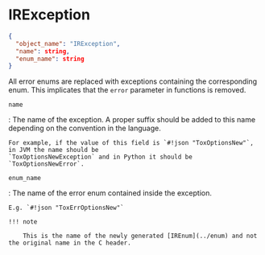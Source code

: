 # IRException

```json
{
  "object_name": "IRException",
  "name": string,
  "enum_name": string
}
```

All error enums are replaced with exceptions containing the corresponding enum.
This implicates that the `error` parameter in functions is removed.

`name`

:   The name of the exception. A proper suffix should be added to this name depending on the convention
    in the language.

    For example, if the value of this field is `#!json "ToxOptionsNew"`, in JVM the name should be
    `ToxOptionsNewException` and in Python it should be `ToxOptionsNewError`.

`enum_name`

:   The name of the error enum contained inside the exception.
    
    E.g. `#!json "ToxErrOptionsNew"`

    !!! note

        This is the name of the newly generated [IREnum](../enum) and not the original name in the C header.
